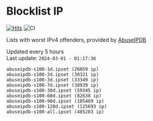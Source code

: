 # Blocklist IP

[![Hits](https://hits.seeyoufarm.com/api/count/incr/badge.svg?url=https%3A%2F%2Fgithub.com%2Fborestad%2Fblocklist-ip%2F&count_bg=%2379C83D&title_bg=%23555555&icon=&icon_color=%23E7E7E7&title=hits&edge_flat=false)](https://hits.seeyoufarm.com)  ![CI](https://img.shields.io/github/workflow/status/borestad/blocklist-ip/CI?style=flat-square)

Lists with worst IPv4 offenders, provided by [AbuseIPDB](https://www.abuseipdb.com/)

<!-- FOOTER-PLACEHOLDER -->
Updated every 5 hours<br>
Last update: `2024-03-01 - 01:17:36`
```
abuseipdb-s100-1d.ipset (26059 ip)
abuseipdb-s100-2d.ipset (30321 ip)
abuseipdb-s100-3d.ipset (33349 ip)
abuseipdb-s100-7d.ipset (38939 ip)
abuseipdb-s100-30d.ipset (59345 ip)
abuseipdb-s100-60d.ipset (82638 ip)
abuseipdb-s100-90d.ipset (105469 ip)
abuseipdb-s100-120d.ipset (125693 ip)
abuseipdb-s100-all.ipset (485283 ip)
```
